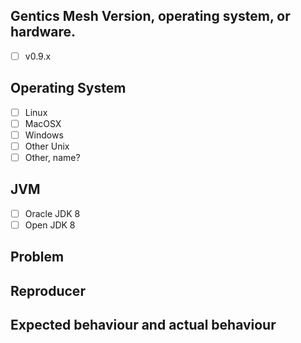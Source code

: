 ## Gentics Mesh Version, operating system, or hardware.
- [ ] v0.9.x

## Operating System
- [ ] Linux
- [ ] MacOSX
- [ ] Windows
- [ ] Other Unix
- [ ] Other, name? 

## JVM
- [ ] Oracle JDK 8
- [ ] Open JDK 8

## Problem

## Reproducer

## Expected behaviour and actual behaviour

